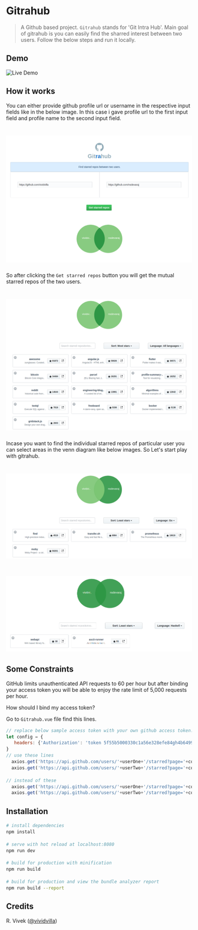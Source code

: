 # Gitrahub

> A Github based project. `Gitrahub` stands for 'Git Intra Hub'. Main goal of gitrahub is you can easily find the sharred interest between two users. Follow the below steps and run it locally. 



## Demo

![Live Demo](https://i.imgur.com/95xE6Pr.gif)

## How it works

You can either provide github profile url or username in the respective input fields like in the below image. In this case i gave profile url to the first input field and profile name to the second input field.

# ![input field](gitra-1.png)

So after clicking the `Get starred repos` button you will get the mutual starred repos of the two users.

# ![input field](gitra-2.png)

Incase you want to find the individual starred repos of particular user you can select areas in the venn diagram like below images. So Let's start play with gitrahub.

# ![input field](gitra-3.png)
# ![input field](gitra-4.png)

## Some Constraints 

GitHub limits unauthenticated API requests to 60 per hour but after binding your access token you will be able to enjoy the rate limit of 5,000 requests per hour.

How should I bind my access token?

Go to `Gitrahub.vue` file find this lines. 
```javascript
// replace below sample access token with your own github access token.
let config = {
   headers: {'Authorization': 'token 5f55b5000330c1a56e328efe84gh4b6499b8219b'}
}
// use these lines 
  axios.get('https://api.github.com/users/'+userOne+'/starred?page='+countOne+'&per_page=100', config)
  axios.get('https://api.github.com/users/'+userTwo+'/starred?page='+countTwo+'&per_page=100', config)
  
// instead of these  
  axios.get('https://api.github.com/users/'+userOne+'/starred?page='+countOne+'&per_page=100')
  axios.get('https://api.github.com/users/'+userTwo+'/starred?page='+countTwo+'&per_page=100')
```

## Installation

``` bash
# install dependencies
npm install

# serve with hot reload at localhost:8080
npm run dev

# build for production with minification
npm run build

# build for production and view the bundle analyzer report
npm run build --report
```

## Credits

R. Vivek ([@vividvilla](https://github.com/vividvilla))
